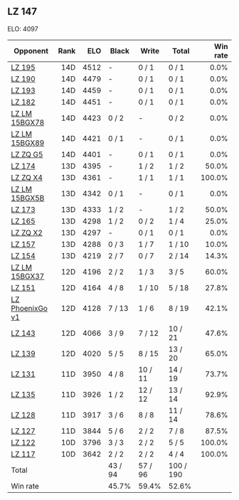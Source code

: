 ## LZ 147 ##

ELO: 4097

Opponent | Rank | ELO | Black | Write | Total | Win rate
---------|-----:|----:|-------|-------|-------|-------:
[LZ 195](LZ%20195.md) | 14D | 4512 | - | 0 / 1 | 0 / 1 | 0.0%
[LZ 190](LZ%20190.md) | 14D | 4479 | - | 0 / 1 | 0 / 1 | 0.0%
[LZ 193](LZ%20193.md) | 14D | 4459 | - | 0 / 1 | 0 / 1 | 0.0%
[LZ 182](LZ%20182.md) | 14D | 4451 | - | 0 / 1 | 0 / 1 | 0.0%
[LZ LM 15BGX78](LZ%20LM%2015BGX78.md) | 14D | 4423 | 0 / 2 | - | 0 / 2 | 0.0%
[LZ LM 15BGX89](LZ%20LM%2015BGX89.md) | 14D | 4421 | 0 / 1 | - | 0 / 1 | 0.0%
[LZ ZQ G5](LZ%20ZQ%20G5.md) | 14D | 4401 | - | 0 / 1 | 0 / 1 | 0.0%
[LZ 174](LZ%20174.md) | 13D | 4395 | - | 1 / 2 | 1 / 2 | 50.0%
[LZ ZQ X4](LZ%20ZQ%20X4.md) | 13D | 4361 | - | 1 / 1 | 1 / 1 | 100.0%
[LZ LM 15BGX5B](LZ%20LM%2015BGX5B.md) | 13D | 4342 | 0 / 1 | - | 0 / 1 | 0.0%
[LZ 173](LZ%20173.md) | 13D | 4333 | 1 / 2 | - | 1 / 2 | 50.0%
[LZ 165](LZ%20165.md) | 13D | 4298 | 1 / 2 | 0 / 2 | 1 / 4 | 25.0%
[LZ ZQ X2](LZ%20ZQ%20X2.md) | 13D | 4297 | - | 0 / 1 | 0 / 1 | 0.0%
[LZ 157](LZ%20157.md) | 13D | 4288 | 0 / 3 | 1 / 7 | 1 / 10 | 10.0%
[LZ 154](LZ%20154.md) | 13D | 4219 | 2 / 7 | 0 / 7 | 2 / 14 | 14.3%
[LZ LM 15BGX37](LZ%20LM%2015BGX37.md) | 12D | 4196 | 2 / 2 | 1 / 3 | 3 / 5 | 60.0%
[LZ 151](LZ%20151.md) | 12D | 4164 | 4 / 8 | 1 / 10 | 5 / 18 | 27.8%
[LZ PhoenixGo v1](LZ%20PhoenixGo%20v1.md) | 12D | 4128 | 7 / 13 | 1 / 6 | 8 / 19 | 42.1%
[LZ 143](LZ%20143.md) | 12D | 4066 | 3 / 9 | 7 / 12 | 10 / 21 | 47.6%
[LZ 139](LZ%20139.md) | 12D | 4020 | 5 / 5 | 8 / 15 | 13 / 20 | 65.0%
[LZ 131](LZ%20131.md) | 11D | 3950 | 4 / 8 | 10 / 11 | 14 / 19 | 73.7%
[LZ 135](LZ%20135.md) | 11D | 3926 | 1 / 2 | 12 / 12 | 13 / 14 | 92.9%
[LZ 128](LZ%20128.md) | 11D | 3917 | 3 / 6 | 8 / 8 | 11 / 14 | 78.6%
[LZ 127](LZ%20127.md) | 11D | 3844 | 5 / 6 | 2 / 2 | 7 / 8 | 87.5%
[LZ 122](LZ%20122.md) | 10D | 3796 | 3 / 3 | 2 / 2 | 5 / 5 | 100.0%
[LZ 117](LZ%20117.md) | 10D | 3642 | 2 / 2 | 2 / 2 | 4 / 4 | 100.0%
Total | | | 43 / 94 | 57 / 96 | 100 / 190 | 
Win rate| | | 45.7% | 59.4% | 52.6% | 
